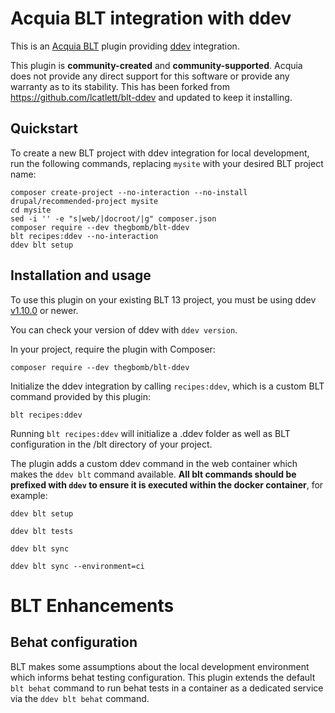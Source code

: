 Acquia BLT integration with ddev
====

This is an [Acquia BLT](https://github.com/acquia/blt) plugin providing [ddev](https://ddev.readthedocs.io) integration.

This plugin is **community-created** and **community-supported**. Acquia does not provide any direct support for this software or provide any warranty as to its stability.
This has been forked from https://github.com/lcatlett/blt-ddev and updated to keep it installing.

## Quickstart

To create a new BLT project with ddev integration for local development, run the following commands, replacing `mysite` with your desired BLT project name:

```
composer create-project --no-interaction --no-install drupal/recommended-project mysite
cd mysite
sed -i '' -e "s|web/|docroot/|g" composer.json
composer require --dev thegbomb/blt-ddev
blt recipes:ddev --no-interaction
ddev blt setup
```

## Installation and usage

To use this plugin on your existing BLT 13 project, you must be using ddev [v1.10.0](https://github.com/drud/ddev/releases/tag/v1.10.0) or newer.

You can check your version of ddev with `ddev version`.

In your project, require the plugin with Composer:

`composer require --dev thegbomb/blt-ddev`

Initialize the ddev integration by calling `recipes:ddev`, which is a custom BLT command provided by this plugin:

`blt recipes:ddev`

Running `blt recipes:ddev` will initialize a .ddev folder as well as BLT configuration in the /blt directory of your project.

The plugin adds a custom ddev command in the web container which makes the `ddev blt` command available. **All blt commands should be prefixed with `ddev` to ensure it is executed within the docker container**, for example:

`ddev blt setup`

`ddev blt tests`

`ddev blt sync`

`ddev blt sync --environment=ci`


# BLT Enhancements

## Behat configuration

BLT makes some assumptions about the local development environment which informs behat testing configuration. This plugin extends the default `blt behat` command to run behat tests in a container as a dedicated service via the `ddev blt behat` command.
